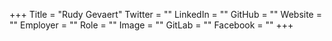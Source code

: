 +++
Title = "Rudy Gevaert"
Twitter = ""
LinkedIn = ""
GitHub = ""
Website = ""
Employer = ""
Role = ""
Image = ""
GitLab = ""
Facebook = ""
+++
